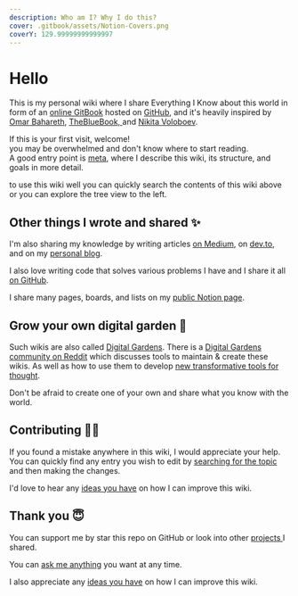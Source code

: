 ```yaml
---
description: Who am I? Why I do this?
cover: .gitbook/assets/Notion-Covers.png
coverY: 129.99999999999997
---
```


# Hello

This is my personal wiki where I share Everything I Know about this world in form of an [online GitBook](https://wiki.muhammad-saad.net) hosted on [GitHub](https://github.com/Muhammad-Saad-01/My-Knowledge-Wiki), and it's heavily inspired by [Omar Bahareth](https://github.com/obahareth), [TheBlueBook, ](https://lyz-code.github.io/blue-book/)and [Nikita Voloboev](https://github.com/nikitavoloboev/knowledge).

If this is your first visit, welcome!\
you may be overwhelmed and don't know where to start reading. \
A good entry point is [meta](meta.md), where I describe this wiki, its structure, and goals in more detail.

to use this wiki well you can quickly search the contents of this wiki above or you can explore the tree view to the left.

## Other things I wrote and shared ✨

I'm also sharing my knowledge by writing articles [on Medium](https://medium.com/@muhammadsaad01), on [dev.to](https://dev.to/muhammadsaad01), and on my [personal blog](https://blog.muhammad-saad.net).

I also love writing code that solves various problems I have and I share it all [on GitHub](https://github.com/muhammad-saad-01).

I share many pages, boards, and lists on my [public Notion page](https://www.notion.so/muhammadsaad01/Shared-content-2e91298d29db45719a1595339badce24).

## Grow your own digital garden 🌱

Such wikis are also called [Digital Gardens](https://joelhooks.com/digital-garden). There is a [Digital Gardens community on Reddit](https://www.reddit.com/r/DigitalGardens/) which discusses tools to maintain & create these wikis. As well as how to use them to develop [new transformative tools for thought](https://numinous.productions/ttft/).

Don't be afraid to create one of your own and share what you know with the world.

## Contributing ✍🏻

If you found a mistake anywhere in this wiki, I would appreciate your help. You can quickly find any entry you wish to edit by [searching for the topic](https://github.com/muhammad-saad-01/my-knowledge-wiki/find/master) and then making the changes.

I'd love to hear any [ideas you have](https://github.com/Muhammad-Saad-01/My-Knowledge-Wiki/issues/new) on how I can improve this wiki.

## Thank you 😇

You can support me by star this repo on GitHub or look into other [projects ](https://github.com/muhammad-saad-01)I shared.

You can [ask me anything](https://github.com/Muhammad-Saad-01/AMA) you want at any time.

I also appreciate any [ideas you have](https://github.com/muhammad-saad-01/my-knowledge-wiki/issues/new) on how I can improve this wiki.
